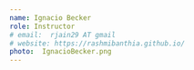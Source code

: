 ```yaml
---
name: Ignacio Becker
role: Instructor
# email:  rjain29 AT gmail
# website: https://rashmibanthia.github.io/
photo:  IgnacioBecker.png
---
```

